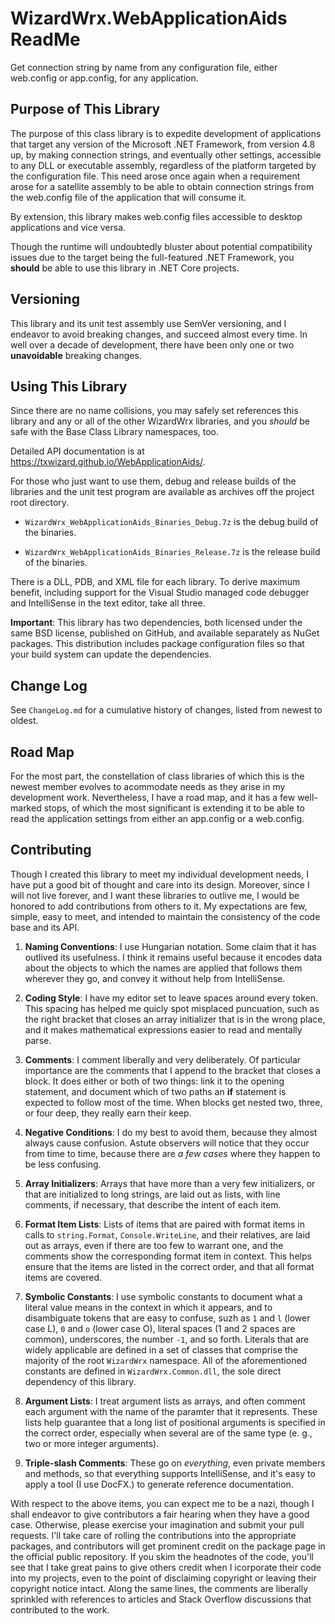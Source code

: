 # WizardWrx.WebApplicationAids ReadMe

Get connection string by name from any configuration file, either web.config or
app.config, for any application.

## Purpose of This Library

The purpose of this class library is to expedite development of applications
that target any version of the Microsoft .NET Framework, from version 4.8 up, by
making connection strings, and eventually other settings, accessible to any DLL
or executable assembly, regardless of the platform targeted by the configuration
file. This need arose once again when a requirement arose for a satellite 
assembly to be able to obtain connection strings from the web.config file of the
application that will consume it.

By extension, this library makes web.config files accessible to desktop
applications and vice versa.

Though the runtime will undoubtedly bluster about potential compatibility issues
due to the target being the full-featured .NET Framework, you __should__ be able
to use this library in .NET Core projects.

## Versioning

This library and its unit test assembly use SemVer versioning, and I endeavor to
avoid breaking changes, and succeed almost every time. In well over a decade of
development, there have been only one or two __unavoidable__ breaking changes.

## Using This Library

Since there are no name collisions, you may safely set references this library
and any or all of the other WizardWrx libraries, and you _should_ be safe with
the Base Class Library namespaces, too.

Detailed API documentation is at <https://txwizard.github.io/WebApplicationAids/>.

For those who just want to use them, debug and release builds of the libraries
and the unit test program are available as archives off the project root
directory.

*	`WizardWrx_WebApplicationAids_Binaries_Debug.7z` is the debug build of the binaries.

*	`WizardWrx_WebApplicationAids_Binaries_Release.7z` is the release build of the binaries.

There is a DLL, PDB, and XML file for each library. To derive maximum benefit,
including support for the Visual Studio managed code debugger and IntelliSense
in the text editor, take all three.

__Important__: This library has two dependencies, both licensed under the same
BSD license, published on GitHub, and available separately as NuGet packages.
This distribution includes package configuration files so that your build system
can update the dependencies.

## Change Log

See `ChangeLog.md` for a cumulative history of changes, listed from newest to
oldest.

## Road Map

For the most part, the constellation of class libraries of which this is the 
newest member evolves to acommodate needs as they arise in my development work.
Nevertheless, I have a road map, and it has a few well-marked stops, of which
the most significant is extending it to be able to read the application settings
from either an app.config or a web.config.

## Contributing

Though I created this library to meet my individual development needs, I have
put a good bit of thought and care into its design. Moreover, since I will not
live forever, and I want these libraries to outlive me, I would be honored to
add contributions from others to it. My expectations are few, simple, easy to
meet, and intended to maintain the consistency of the code base and its API.

1.	__Naming Conventions__: I use Hungarian notation. Some claim that it has
outlived its usefulness. I think it remains useful because it encodes data
about the objects to which the names are applied that follows them wherever they
go, and convey it without help from IntelliSense.

2.	__Coding Style__: I have my editor set to leave spaces around every token.
This spacing has helped me quicly spot misplaced puncuation, such as the right
bracket that closes an array initializer that is in the wrong place, and it
makes mathematical expressions easier to read and mentally parse.

3.	__Comments__: I comment liberally and very deliberately. Of particular
importance are the comments that I append to the bracket that closes a block. It
does either or both of two things: link it to the opening statement, and
document which of two paths an __if__ statement is expected to follow most of
the time. When blocks get nested two, three, or four deep, they really earn
their keep.

4.	__Negative Conditions__: I do my best to avoid them, because they almost
always cause confusion. Astute observers will notice that they occur from time
to time, because there are _a few cases_ where they happen to be less confusing.

5.	__Array Initializers__: Arrays that have more than a very few initializers,
or that are initialized to long strings, are laid out as lists, with line
comments, if necessary, that describe the intent of each item.

6.	__Format Item Lists__: Lists of items that are paired with format items in
calls to `string.Format`, `Console.WriteLine`, and their relatives, are laid out
as arrays, even if there are too few to warrant one, and the comments show the
corresponding format item in context. This helps ensure that the items are
listed in the correct order, and that all format items are covered.

7.	__Symbolic Constants__: I use symbolic constants to document what a literal
value means in the context in which it appears, and to disambiguate tokens that
are easy to confuse, suzh as `1` and `l` (lower case L), `0` and `o` (lower case O),
literal spaces (1 and 2 spaces are common), underscores, the number `-1`, and so
forth. Literals that are widely applicable are defined in a set of classes that
comprise the majority of the root `WizardWrx` namespace. All of the aforementioned
constants are defined in `WizardWrx.Common.dll`, the sole direct dependency of this
library.

8.	__Argument Lists__: I treat argument lists as arrays, and often comment each
argument with the name of the paramter that it represents. These lists help
guarantee that a long list of positional arguments is specified in the correct
order, especially when several are of the same type (e. g., two or more integer
arguments).

9.	__Triple-slash Comments__: These go on _everything_, even private members and
methods, so that everything supports IntelliSense, and it's easy to apply a tool
(I use DocFX.) to generate reference documentation.

With respect to the above items, you can expect me to be a nazi, though I shall
endeavor to give contributors a fair hearing when they have a good case.
Otherwise, please exercise your imagination and submit your pull requests. I'll
take care of rolling the contributions into the appropriate packages, and
contributors will get prominent credit on the package page in the official public
repository. If you skim the headnotes of the code, you'll see that I take great
pains to give others credit when I icorporate their code into my projects, even
to the point of disclaiming copyright or leaving their copyright notice intact.
Along the same lines, the comments are liberally sprinkled with references to
articles and Stack Overflow discussions that contributed to the work.